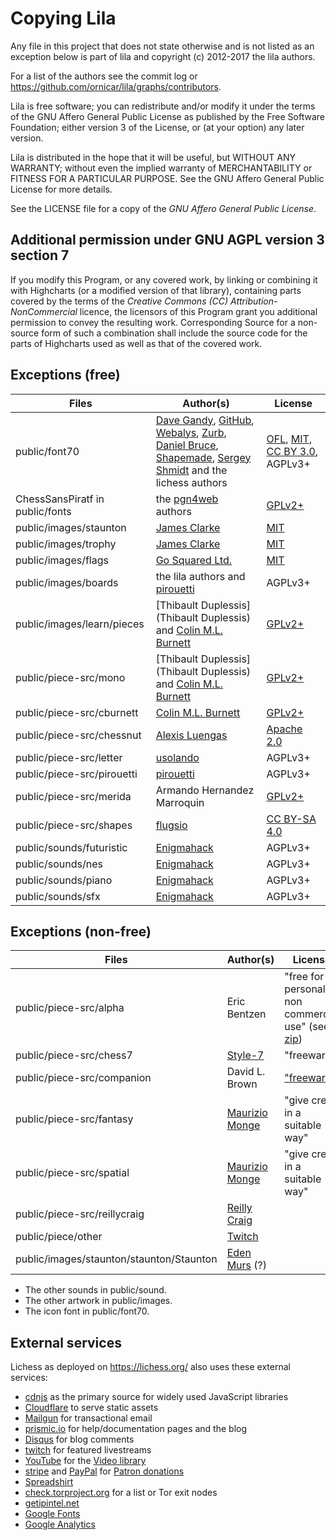 Copying Lila
============

Any file in this project that does not state otherwise and is not listed as an
exception below is part of lila and copyright (c) 2012-2017 the lila authors.

For a list of the authors see the commit log or
https://github.com/ornicar/lila/graphs/contributors.

Lila is free software; you can redistribute and/or modify it under the terms
of the GNU Affero General Public License as published by the Free Software
Foundation; either version 3 of the License, or (at your option) any later
version.

Lila is distributed in the hope that it will be useful, but WITHOUT ANY
WARRANTY; without even the implied warranty of MERCHANTABILITY or FITNESS FOR
A PARTICULAR PURPOSE. See the GNU Affero General Public License for more
details.

See the LICENSE file for a copy of the *GNU Affero General Public License*.

Additional permission under GNU AGPL version 3 section 7
--------------------------------------------------------

If you modify this Program, or any covered work, by linking or combining it
with Highcharts (or a modified version of that library), containing parts
covered by the terms of the *Creative Commons (CC) Attribution-NonCommercial*
licence, the licensors of this Program grant you additional permission to
convey the resulting work. Corresponding Source for a non-source form of such a
combination shall include the source code for the parts of Highcharts used as
well as that of the covered work.

Exceptions (free)
-----------------

Files | Author(s) | License
--- | --- | ---
public/font70 | [Dave Gandy](http://fontawesome.io/), [GitHub](https://github.com/primer/octicons), [Webalys](http://www.webalys.com/), [Zurb](http://zurb.com/playground/foundation-icon-fonts-3), [Daniel Bruce](http://www.entypo.com/), [Shapemade](http://steadysets.com/), [Sergey Shmidt](http://designmodo.com/linecons-free/) and the lichess authors | [OFL](http://scripts.sil.org/cms/scripts/page.php?site_id=nrsi&id=OFL), [MIT](https://github.com/primer/octicons/blob/master/LICENSE), [CC BY 3.0](https://creativecommons.org/licenses/by/3.0/), AGPLv3+
ChessSansPiratf in public/fonts | the [pgn4web](http://pgn4web.casaschi.net/home.html) authors | [GPLv2+](https://www.gnu.org/licenses/gpl-2.0.txt)
public/images/staunton | [James Clarke](https://github.com/clarkerubber/Staunton-Pieces) | [MIT](https://github.com/clarkerubber/Staunton-Pieces/blob/master/LICENSE)
public/images/trophy | [James Clarke](https://github.com/clarkerubber/Staunton-Pieces/tree/master/Trophies) | [MIT](https://github.com/clarkerubber/Staunton-Pieces/blob/master/LICENSE)
public/images/flags | [Go Squared Ltd.](https://www.gosquared.com/resources/flag-icons/) | [MIT](https://github.com/gosquared/flags/blob/master/LICENSE.txt)
public/images/boards | the lila authors and [pirouetti](https://lichess.org/@/pirouetti) | AGPLv3+
public/images/learn/pieces | [Thibault Duplessis](Thibault Duplessis) and [Colin M.L. Burnett](https://en.wikipedia.org/wiki/User:Cburnett) | [GPLv2+](https://www.gnu.org/licenses/gpl-2.0.txt)
public/piece-src/mono | [Thibault Duplessis](Thibault Duplessis) and [Colin M.L. Burnett](https://en.wikipedia.org/wiki/User:Cburnett) | [GPLv2+](https://www.gnu.org/licenses/gpl-2.0.txt)
public/piece-src/cburnett | [Colin M.L. Burnett](https://en.wikipedia.org/wiki/User:Cburnett) | [GPLv2+](https://www.gnu.org/licenses/gpl-2.0.txt)
public/piece-src/chessnut | [Alexis Luengas](https://github.com/LexLuengas) | [Apache 2.0](https://github.com/LexLuengas/chessnut-pieces/blob/master/LICENSE.txt)
public/piece-src/letter | [usolando](https://lichess.org/@/usolando) | AGPLv3+
public/piece-src/pirouetti | [pirouetti](https://lichess.org/@/pirouetti) | AGPLv3+
public/piece-src/merida | Armando Hernandez Marroquin | [GPLv2+](https://www.gnu.org/licenses/gpl-2.0.txt)
public/piece-src/shapes | [flugsio](https://github.com/flugsio/chess_shapes) | [CC BY-SA 4.0](https://creativecommons.org/licenses/by-sa/4.0/)
public/sounds/futuristic | [Enigmahack](https://github.com/Enigmahack) | AGPLv3+
public/sounds/nes | [Enigmahack](https://github.com/Enigmahack) | AGPLv3+
public/sounds/piano | [Enigmahack](https://github.com/Enigmahack) | AGPLv3+
public/sounds/sfx | [Enigmahack](https://github.com/Enigmahack) | AGPLv3+

Exceptions (non-free)
---------------------

Files | Author(s) | License
--- | --- | ---
public/piece-src/alpha | Eric Bentzen | "free for personal non commercial use" (see [zip](http://www.enpassant.dk/chess/downl/alpha.zip))
public/piece-src/chess7 | [Style-7](http://www.styleseven.com/) | "freeware"
public/piece-src/companion | David L. Brown | ["freeware"](http://www.enpassant.dk/chess/fonteng.htm#GC)
public/piece-src/fantasy | [Maurizio Monge](http://poisson.phc.unipi.it/~monge/chess_art.php) | "give credit in a suitable way"
public/piece-src/spatial | [Maurizio Monge](http://poisson.phc.unipi.it/~monge/chess_art.php) | "give credit in a suitable way"
public/piece-src/reillycraig | [Reilly Craig](https://instagram.com/fader_) |
public/piece/other | [Twitch](http://lazythunk.com/kappa/) |
public/images/staunton/staunton/Staunton | [Eden Murs](https://userstyles.org/styles/134558/lichess-pieces-3d-staunton) (?) |

* The other sounds in public/sound.
* The other artwork in public/images.
* The icon font in public/font70.

External services
-----------------

Lichess as deployed on https://lichess.org/ also uses these external services:

* [cdnjs](https://cdnjs.com/) as the primary source for widely used JavaScript libraries
* [Cloudflare](https://www.cloudflare.com/) to serve static assets
* [Mailgun](https://www.mailgun.com/) for transactional email
* [prismic.io](https://prismic.io/) for help/documentation pages and the blog
* [Disqus](https://disqus.com/) for blog comments
* [twitch](https://www.twitch.tv/) for featured livestreams
* [YouTube](https://www.youtube.com) for the [Video library](https://de.lichess.org/video)
* [stripe](https://stripe.com/) and [PayPal](https://www.paypal.com) for [Patron donations](https://de.lichess.org/patron)
* [Spreadshirt](https://shop.spreadshirt.com/lichess-org)
* [check.torproject.org](https://check.torproject.org/exit-addresses) for a list or Tor exit nodes
* [getipintel.net](https://getipintel.net/)
* [Google Fonts](https://fonts.google.com/)
* [Google Analytics](https://analytics.google.com/)
